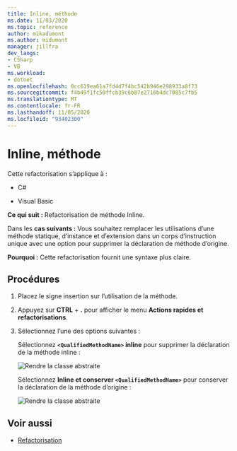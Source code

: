```yaml
---
title: Inline, méthode
ms.date: 11/03/2020
ms.topic: reference
author: mikadumont
ms.author: midumont
manager: jillfra
dev_langs:
- CSharp
- VB
ms.workload:
- dotnet
ms.openlocfilehash: 0cc619ea61a7fd4d7f4bc542b946e298933a8f73
ms.sourcegitcommit: f4b49f1fc50ffcb39c6b87e2716b4dc7085c7fb5
ms.translationtype: MT
ms.contentlocale: fr-FR
ms.lasthandoff: 11/05/2020
ms.locfileid: "93402300"
---
```

# <a name="inline-method"></a>Inline, méthode

Cette refactorisation s’applique à :

- C#

- Visual Basic

**Ce qui suit :** Refactorisation de méthode Inline. 

Dans les **cas suivants :** Vous souhaitez remplacer les utilisations d’une méthode statique, d’instance et d’extension dans un corps d’instruction unique avec une option pour supprimer la déclaration de méthode d’origine.

**Pourquoi :**  Cette refactorisation fournit une syntaxe plus claire.

## <a name="how-to"></a>Procédures

1. Placez le signe insertion sur l’utilisation de la méthode.

2. Appuyez sur **CTRL** + **.** pour afficher le menu **Actions rapides et refactorisations**.

3. Sélectionnez l’une des options suivantes : 
    
   Sélectionnez **`<QualifiedMethodName>` inline** pour supprimer la déclaration de la méthode inline : 

    ![Rendre la classe abstraite](media/inline-method-remove-declaration.png)

   Sélectionnez **Inline et conserver `<QualifiedMethodName>`** pour conserver la déclaration de la méthode d’origine : 

    ![Rendre la classe abstraite](media/inline-method-preserve-declaration.png)

## <a name="see-also"></a>Voir aussi

- [Refactorisation](../refactoring-in-visual-studio.md)
